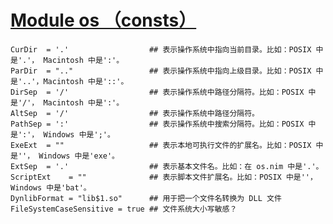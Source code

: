 [Module os （consts）](http://nim-lang.org/docs/os.html)
==========================================================

```
CurDir  = '.'                  ## 表示操作系统中指向当前目录。比如：POSIX 中是'.'， Macintosh 中是':'。 
ParDir  = ".."                 ## 表示操作系统中指向上级目录。比如：POSIX 中是'..'，Macintosh 中是'::'。
DirSep  = '/'                  ## 表示操作系统中路径分隔符。比如：POSIX 中是'/'， Macintosh 中是':'。 
AltSep  = '/'                  ## 表示操作系统中路径分隔符。
PathSep = ':'                  ## 表示操作系统中搜索分隔符。比如：POSIX 中是':'， Windows 中是';'。 
ExeExt  = ""                   ## 表示本地可执行文件的扩展名。比如：POSIX 中是''， Windows 中是'exe'。
ExtSep  = '.'                  ## 表示基本文件名。比如：在 os.nim 中是'.'。
ScriptExt    = ""              ## 表示脚本文件扩展名。比如：POSIX 中是''， Windows 中是'bat'。
DynlibFormat = "lib$1.so"      ## 用于把一个文件名转换为 DLL 文件
FileSystemCaseSensitive = true ## 文件系统大小写敏感？
```